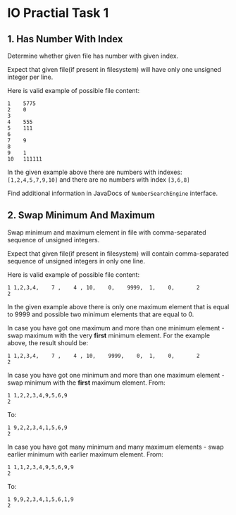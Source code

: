 IO Practial Task 1
===============

1\. Has Number With Index
---------------

Determine whether given file has number with given index.

Expect that given file(if present in filesystem) will have only one unsigned integer per line.

Here is valid example of possible file content:
```
1    5775
2    0
3
4    555
5    111
6
7    9
8
9    1
10   111111
```
In the given example above there are numbers with indexes: `[1,2,4,5,7,9,10]` and there are no numbers with index `[3,6,8]`

Find additional information in JavaDocs of `NumberSearchEngine` interface.


2\. Swap Minimum And Maximum
---------------

Swap minimum and maximum element in file with comma-separated sequence of unsigned integers.

Expect that given file(if present in filesystem) will contain comma-separated sequence of unsigned integers in only one line.

Here is valid example of possible file content:
```
1 1,2,3,4,    7 ,    4 , 10,    0,    9999,  1,    0,       2
2
```
In the given example above there is only one maximum element that is equal to 9999
and possible two minimum elements that are equal to 0.

In case you have got one maximum and more than one minimum element - swap maximum with the very <b>first</b> minimum element.
For the example above, the result should be:
```
1 1,2,3,4,    7 ,    4 , 10,    9999,    0,  1,    0,       2
2
```

In case you have got one minimum and more than one maximum element - swap minimum with the <b>first</b> maximum element.
From:
```
1 1,2,2,3,4,9,5,6,9
2
```
To:
```
1 9,2,2,3,4,1,5,6,9
2
```

In case you have got many minimum and many maximum elements - swap earlier minimum with earlier maximum element.
From:
```
1 1,1,2,3,4,9,5,6,9,9
2
```
To:
```
1 9,9,2,3,4,1,5,6,1,9
2
```

